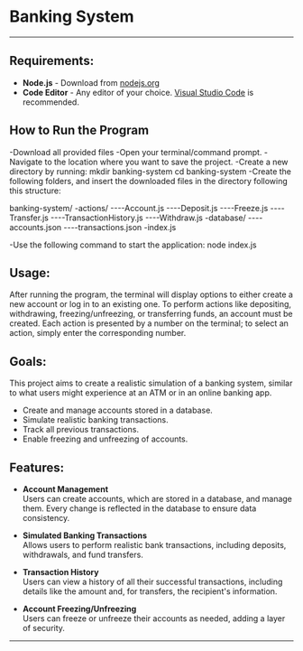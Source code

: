 # Banking System

---

## Requirements:

- **Node.js** - Download from [nodejs.org](https://nodejs.org/en) 
- **Code Editor** - Any editor of your choice. [Visual Studio Code](https://code.visualstudio.com/) is recommended.
  
## How to Run the Program

-Download all provided files
-Open your terminal/command prompt.
-Navigate to the location where you want to save the project.
-Create a new directory by running:
  mkdir banking-system
  cd banking-system
-Create the following folders, and insert the downloaded files in the directory following this structure:

banking-system/
-actions/
----Account.js
----Deposit.js
----Freeze.js
----Transfer.js
----TransactionHistory.js
----Withdraw.js
-database/
----accounts.json
----transactions.json
-index.js

-Use the following command to start the application:
  node index.js
## Usage:

After running the program, the terminal will display options to either create a new account or log in to an existing one. To perform actions like depositing, withdrawing, freezing/unfreezing, or transferring funds, an account must be created. Each action is presented by a number on the terminal; to select an action, simply enter the corresponding number.

## Goals:

This project aims to create a realistic simulation of a banking system, similar to what users might experience at an ATM or in an online banking app.

- Create and manage accounts stored in a database.
- Simulate realistic banking transactions.
- Track all previous transactions.
- Enable freezing and unfreezing of accounts.

## Features:

- **Account Management**  
  Users can create accounts, which are stored in a database, and manage them. Every change is reflected in the database to ensure data consistency.

- **Simulated Banking Transactions**  
  Allows users to perform realistic bank transactions, including deposits, withdrawals, and fund transfers.

- **Transaction History**  
  Users can view a history of all their successful transactions, including details like the amount and, for transfers, the recipient's information.

- **Account Freezing/Unfreezing**  
  Users can freeze or unfreeze their accounts as needed, adding a layer of security.

---



